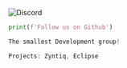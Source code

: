 <img alt="Discord" src="https://img.shields.io/discord/1027216161798103141">

```python
print(f'Follow us on Github')
```

```python
The smallest Development group!
```

```javascript
Projects: Zyntiq, Eclipse
```

<a href="https://dsc.gg/syntaxtech" target="_blank" img src="https://cdn.discordapp.com/attachments/1229521521555280004/1229740839656226817/standard.gif?ex=662f76e7&is=662e2567&hm=810b54791d9624b2e23475dbc334c690a5e978d6a3a53593ab7742297ae31405&">
